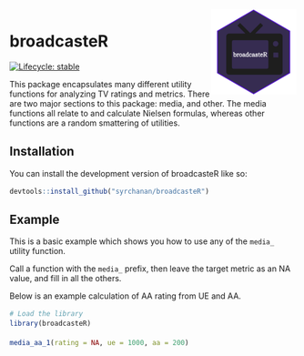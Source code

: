 
<!-- README.md is generated from README.Rmd. Please edit that file -->

<img src="man/figures/logo.png" align="right" height="150" />

# broadcasteR

<!-- badges: start -->

[![Lifecycle:
stable](https://img.shields.io/badge/lifecycle-stable-brightgreen.svg)](https://lifecycle.r-lib.org/articles/stages.html#stable)
<!-- badges: end -->

This package encapsulates many different utility functions for analyzing
TV ratings and metrics. There are two major sections to this package:
media, and other. The media functions all relate to and calculate
Nielsen formulas, whereas other functions are a random smattering of
utilities.

## Installation

You can install the development version of broadcasteR like so:

``` r
devtools::install_github("syrchanan/broadcasteR")
```

## Example

This is a basic example which shows you how to use any of the `media_`
utility function.

Call a function with the `media_` prefix, then leave the target metric
as an NA value, and fill in all the others.

Below is an example calculation of AA rating from UE and AA.

``` r
# Load the library
library(broadcasteR)

media_aa_1(rating = NA, ue = 1000, aa = 200)
```
